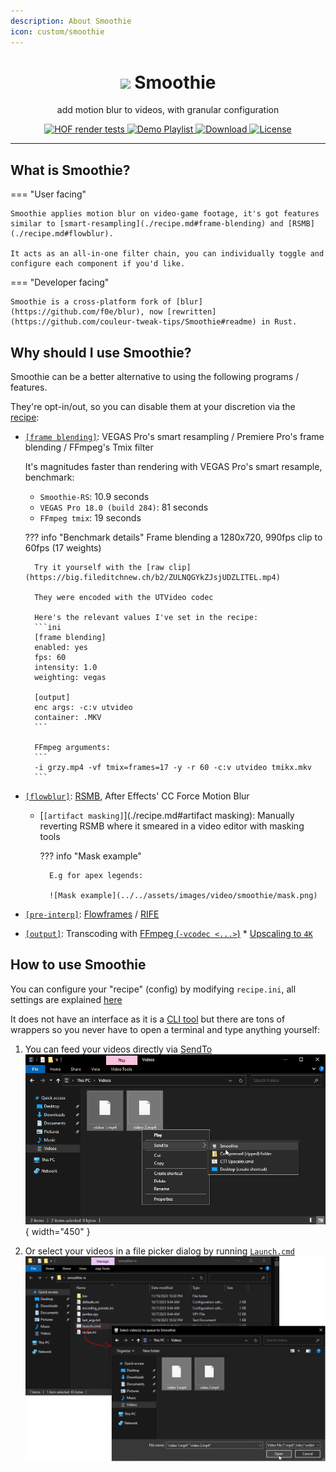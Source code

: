 ```yaml
---
description: About Smoothie
icon: custom/smoothie
---
```



<h1 align="center">
    <!-- yup if i put a line break they're not actually centered =( -->
    <img src="https://small.fileditchnew.ch/s0/gJlDcKvaPUwFlrRLuDmI.svg" width=100 /> Smoothie
</h1>
<p align="center">
    add motion blur to videos, with granular configuration
</p>
<p align="center">
    <a href="https://discord.com/channels/774315187183288411/1051234238835474502">
        <img src="https://img.shields.io/badge/HOF%20render%20tests-white?logo=discord" alt="HOF render tests" />
    </a>
    <a href="https://www.youtube.com/playlist?list=PLrsLsEZL_o4M_yTqZGwN5cM5ZxJTqkWkZ">
        <img src="https://img.shields.io/badge/Demo%20Playlist-FF0000?logo=youtube" alt="Demo Playlist" />
    </a>
    <a href="https://github.com/couleur-tweak-tips/smoothie-rs/releases/latest/download/smoothie-rs-nightly.zip">
        <img src="https://img.shields.io/badge/Download%20(.zip)-8A2BE2" alt="Download" />
    </a>
    <a href="https://github.com/couleur-tweak-tips/TweakList/blob/master/LICENSE">
        <img src="https://img.shields.io/github/license/couleur-tweak-tips/TweakList.svg" alt="License" />
    </a>
</p>

---

## What is Smoothie?

=== "User facing"

    Smoothie applies motion blur on video-game footage, it's got features similar to [smart-resampling](./recipe.md#frame-blending) and [RSMB](./recipe.md#flowblur).
    
    It acts as an all-in-one filter chain, you can individually toggle and configure each component if you'd like.


=== "Developer facing"

    Smoothie is a cross-platform fork of [blur](https://github.com/f0e/blur), now [rewritten](https://github.com/couleur-tweak-tips/Smoothie#readme) in Rust.

## Why should I use Smoothie?

Smoothie can be a better alternative to using the following programs / features.

They're opt-in/out, so you can disable them at your discretion via the [recipe](./recipe.md):

* [`[frame blending]`](./recipe.md#frame-blending): VEGAS Pro's smart resampling / Premiere Pro's frame blending / FFmpeg's Tmix filter
    
    It's magnitudes faster than rendering with VEGAS Pro's smart resample, benchmark:


    * `Smoothie-RS`: 10.9 seconds
    * `VEGAS Pro 18.0 (build 284)`: 81 seconds
    * `FFmpeg tmix`: 19 seconds

    ??? info "Benchmark details"
        Frame blending a 1280x720, 990fps clip to 60fps (17 weights)

        Try it yourself with the [raw clip](https://big.fileditchnew.ch/b2/ZULNQGYkZJsjUDZLITEL.mp4)

        They were encoded with the UTVideo codec

        Here's the relevant values I've set in the recipe:
        ```ini
        [frame blending]
        enabled: yes
        fps: 60
        intensity: 1.0
        weighting: vegas

        [output]
        enc args: -c:v utvideo
        container: .MKV
        ```

        FFmpeg arguments:
        ```
        -i grzy.mp4 -vf tmix=frames=17 -y -r 60 -c:v utvideo tmikx.mkv
        ```

* [`[flowblur]`](./recipe.md#flowblur): [RSMB](https://revisionfx.com/products/rsmb/), After Effects' CC Force Motion Blur
    * [`[artifact masking]`](./recipe.md#artifact masking): Manually reverting RSMB where it smeared in a video editor with masking tools
    
        ??? info "Mask example"

            E.g for apex legends:
            
            ![Mask example](../../assets/images/video/smoothie/mask.png)

* [`[pre-interp]`](./recipe.md#pre-interp): [Flowframes](https://nmkd.itch.io/flowframes) / [RIFE](https://github.com/megvii-research/ECCV2022-RIFE)
* [`[output]`](./recipe.md#output): Transcoding with [FFmpeg (`-vcodec <...>`)](https://ffmpeg.org/ffmpeg-all.html#Main-options)
        * [Upscaling to `4K`](../ffmpeg/upscaling.md)


## How to use Smoothie

You can configure your "recipe" (config) by modifying `recipe.ini`, all settings are explained [here](./recipe.md)

It does not have an interface as it is a [CLI tool](https://en.wikipedia.org/wiki/Command-line_interface) but there are tons of wrappers so you never have to open a terminal and type anything yourself:

1. You can feed your videos directly via [SendTo](../sendto.md) ![Send To folder](../../assets/images/video/smoothie/smoothiesendto.png){ width="450" }

2. Or select your videos in a file picker dialog by running [`Launch.cmd`](https://github.com/couleur-tweak-tips/smoothie-rs/blob/5bedf4ff231fd56832deacf4e32c5eb9f640c004/.github/workflows/shipper.ps1#L22) ![Launch.cmd preview](../../assets/images/video/smoothie/launch.png)

<!--
I (gem-storm) decided to capitalize the headers. I'm not sure if it's a style choice or not, but to stay consistent with the other pages I changed it.
-->